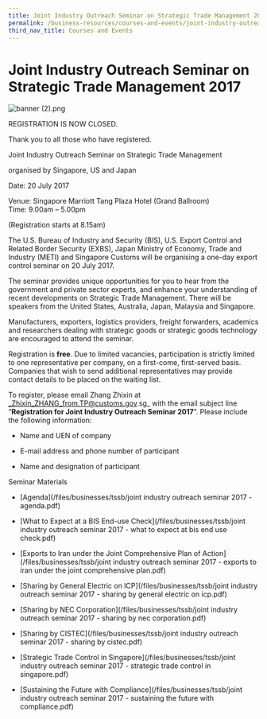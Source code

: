 ```yaml
---
title: Joint Industry Outreach Seminar on Strategic Trade Management 2017
permalink: /business-resources/courses-and-events/joint-industry-outreach-on-strategic-trade-management-2017/
third_nav_title: Courses and Events
---
```


# Joint Industry Outreach Seminar on Strategic Trade Management 2017

![banner (2).png](/images/banner%20(2).png)

REGISTRATION IS NOW CLOSED.

Thank you to all those who have registered.

Joint Industry Outreach Seminar on Strategic Trade Management

organised by Singapore, US and Japan

Date: 20 July 2017

Venue: Singapore Marriott Tang Plaza Hotel (Grand Ballroom)  
Time: 9.00am – 5.00pm

(Registration starts at 8.15am)

The U.S. Bureau of Industry and Security (BIS), U.S. Export Control and Related Border Security (EXBS), Japan Ministry of Economy, Trade and Industry (METI) and Singapore Customs will be organising a one-day export control seminar on 20 July 2017.

The seminar provides unique opportunities for you to hear from the government and private sector experts, and enhance your understanding of recent developments on Strategic Trade Management. There will be speakers from the United States, Australia, Japan, Malaysia and Singapore.

Manufacturers, exporters, logistics providers, freight forwarders, academics and researchers dealing with strategic goods or strategic goods technology are encouraged to attend the seminar.

Registration is  **free**. Due to limited vacancies, participation is strictly limited to  one  representative per company, on a first-come, first-served basis. Companies that wish to send additional representatives may provide contact details to be placed on the waiting list.

To register, please email Zhang Zhixin at  _Zhixin_ZHANG_from.TP@customs.gov.sg_  with the email subject line “**Registration for Joint Industry Outreach Seminar 2017**”. Please include the following information:

-   Name and UEN of company
    
-   E-mail address and phone number of participant
    
-   Name and designation of participant
    

Seminar Materials

-   [Agenda](/files/businesses/tssb/joint industry outreach seminar 2017 - agenda.pdf)
    
-   [What to Expect at a BIS End-use Check](/files/businesses/tssb/joint industry outreach seminar 2017 - what to expect at bis end use check.pdf)
    
-   [Exports to Iran under the Joint Comprehensive Plan of Action](/files/businesses/tssb/joint industry outreach seminar 2017 - exports to iran under the joint comprehensive plan.pdf)
    
-   [Sharing by General Electric on ICP](/files/businesses/tssb/joint industry outreach seminar 2017 - sharing by general electric on icp.pdf)
    
-   [Sharing by NEC Corporation](/files/businesses/tssb/joint industry outreach seminar 2017 - sharing by nec corporation.pdf)
    
-   [Sharing by CISTEC](/files/businesses/tssb/joint industry outreach seminar 2017 - sharing by cistec.pdf)
    
-   [Strategic Trade Control in Singapore](/files/businesses/tssb/joint industry outreach seminar 2017 - strategic trade control in singapore.pdf)
    
-   [Sustaining the Future with Compliance](/files/businesses/tssb/joint industry outreach seminar 2017 - sustaining the future with compliance.pdf)
